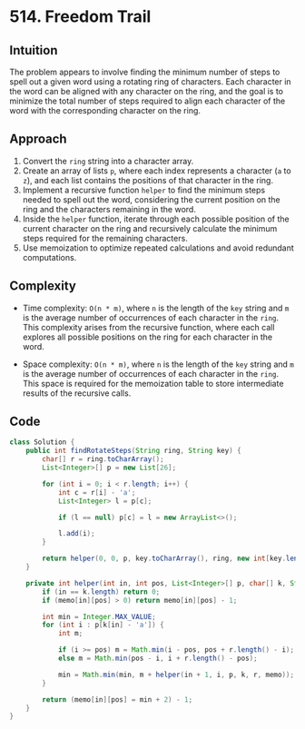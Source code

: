 # 514. Freedom Trail

## Intuition

The problem appears to involve finding the minimum number of steps to spell out a given word using a rotating ring of characters. Each character in the word can be aligned with any character on the ring, and the goal is to minimize the total number of steps required to align each character of the word with the corresponding character on the ring.

## Approach

1. Convert the `ring` string into a character array.
2. Create an array of lists `p`, where each index represents a character (`a` to `z`), and each list contains the positions of that character in the ring.
3. Implement a recursive function `helper` to find the minimum steps needed to spell out the word, considering the current position on the ring and the characters remaining in the word.
4. Inside the `helper` function, iterate through each possible position of the current character on the ring and recursively calculate the minimum steps required for the remaining characters.
5. Use memoization to optimize repeated calculations and avoid redundant computations.

## Complexity

- Time complexity: `O(n * m)`, where `n` is the length of the `key` string and `m` is the average number of occurrences of each character in the `ring`. This complexity arises from the recursive function, where each call explores all possible positions on the ring for each character in the word.

- Space complexity: `O(n * m)`, where `n` is the length of the `key` string and `m` is the average number of occurrences of each character in the `ring`. This space is required for the memoization table to store intermediate results of the recursive calls.

## Code

```java
class Solution {
    public int findRotateSteps(String ring, String key) {
        char[] r = ring.toCharArray();
        List<Integer>[] p = new List[26];

        for (int i = 0; i < r.length; i++) {
            int c = r[i] - 'a';
            List<Integer> l = p[c];

            if (l == null) p[c] = l = new ArrayList<>();

            l.add(i);
        }

        return helper(0, 0, p, key.toCharArray(), ring, new int[key.length()][r.length]);
    }

    private int helper(int in, int pos, List<Integer>[] p, char[] k, String r, int[][] memo) {
        if (in == k.length) return 0;
        if (memo[in][pos] > 0) return memo[in][pos] - 1;

        int min = Integer.MAX_VALUE;
        for (int i : p[k[in] - 'a']) {
            int m;

            if (i >= pos) m = Math.min(i - pos, pos + r.length() - i);
            else m = Math.min(pos - i, i + r.length() - pos);

            min = Math.min(min, m + helper(in + 1, i, p, k, r, memo));
        }

        return (memo[in][pos] = min + 2) - 1;
    }
}
```
